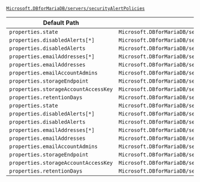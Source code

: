 [`Microsoft.DBforMariaDB/servers/securityAlertPolicies`](https://docs.microsoft.com/en-us/azure/templates/microsoft.dbformariadb/servers/securityalertpolicies)

| Default Path | Alias |
|---|---|
| `properties.state` | `Microsoft.DBforMariaDB/servers/securityAlertPolicies/state` |
| `properties.disabledAlerts[*]` | `Microsoft.DBforMariaDB/servers/securityAlertPolicies/disabledAlerts[*]` |
| `properties.disabledAlerts` | `Microsoft.DBforMariaDB/servers/securityAlertPolicies/disabledAlerts` |
| `properties.emailAddresses[*]` | `Microsoft.DBforMariaDB/servers/securityAlertPolicies/emailAddresses[*]` |
| `properties.emailAddresses` | `Microsoft.DBforMariaDB/servers/securityAlertPolicies/emailAddresses` |
| `properties.emailAccountAdmins` | `Microsoft.DBforMariaDB/servers/securityAlertPolicies/emailAccountAdmins` |
| `properties.storageEndpoint` | `Microsoft.DBforMariaDB/servers/securityAlertPolicies/storageEndpoint` |
| `properties.storageAccountAccessKey` | `Microsoft.DBforMariaDB/servers/securityAlertPolicies/storageAccountAccessKey` |
| `properties.retentionDays` | `Microsoft.DBforMariaDB/servers/securityAlertPolicies/retentionDays` |
| `properties.state` | `Microsoft.DBforMariaDB/servers/securityAlertPolicies/Default.state` |
| `properties.disabledAlerts[*]` | `Microsoft.DBforMariaDB/servers/securityAlertPolicies/Default.disabledAlerts[*]` |
| `properties.disabledAlerts` | `Microsoft.DBforMariaDB/servers/securityAlertPolicies/Default.disabledAlerts` |
| `properties.emailAddresses[*]` | `Microsoft.DBforMariaDB/servers/securityAlertPolicies/Default.emailAddresses[*]` |
| `properties.emailAddresses` | `Microsoft.DBforMariaDB/servers/securityAlertPolicies/Default.emailAddresses` |
| `properties.emailAccountAdmins` | `Microsoft.DBforMariaDB/servers/securityAlertPolicies/Default.emailAccountAdmins` |
| `properties.storageEndpoint` | `Microsoft.DBforMariaDB/servers/securityAlertPolicies/Default.storageEndpoint` |
| `properties.storageAccountAccessKey` | `Microsoft.DBforMariaDB/servers/securityAlertPolicies/Default.storageAccountAccessKey` |
| `properties.retentionDays` | `Microsoft.DBforMariaDB/servers/securityAlertPolicies/Default.retentionDays` |

